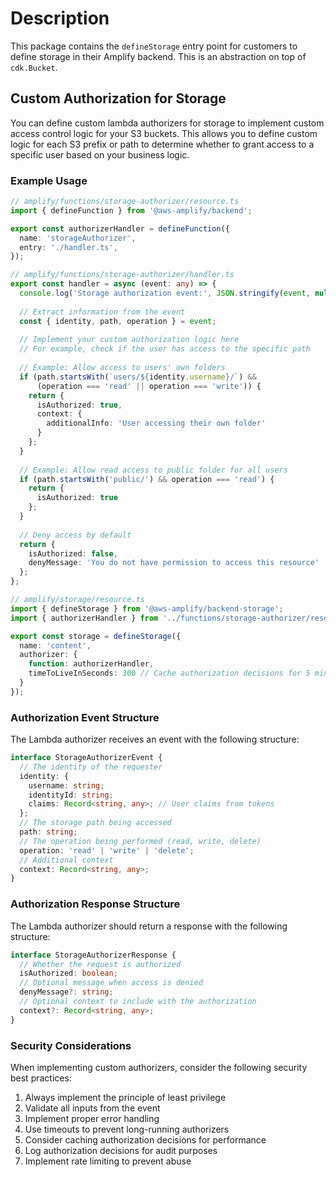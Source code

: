 # Description

This package contains the `defineStorage` entry point for customers to define storage in their Amplify backend.
This is an abstraction on top of `cdk.Bucket`.

## Custom Authorization for Storage

You can define custom lambda authorizers for storage to implement custom access control logic for your S3 buckets. This allows you to define custom logic for each S3 prefix or path to determine whether to grant access to a specific user based on your business logic.

### Example Usage

```typescript
// amplify/functions/storage-authorizer/resource.ts
import { defineFunction } from '@aws-amplify/backend';

export const authorizerHandler = defineFunction({
  name: 'storageAuthorizer',
  entry: './handler.ts',
});

// amplify/functions/storage-authorizer/handler.ts
export const handler = async (event: any) => {
  console.log('Storage authorization event:', JSON.stringify(event, null, 2));
  
  // Extract information from the event
  const { identity, path, operation } = event;
  
  // Implement your custom authorization logic here
  // For example, check if the user has access to the specific path
  
  // Example: Allow access to users' own folders
  if (path.startsWith(`users/${identity.username}/`) && 
      (operation === 'read' || operation === 'write')) {
    return {
      isAuthorized: true,
      context: {
        additionalInfo: 'User accessing their own folder'
      }
    };
  }
  
  // Example: Allow read access to public folder for all users
  if (path.startsWith('public/') && operation === 'read') {
    return {
      isAuthorized: true
    };
  }
  
  // Deny access by default
  return {
    isAuthorized: false,
    denyMessage: 'You do not have permission to access this resource'
  };
};

// amplify/storage/resource.ts
import { defineStorage } from '@aws-amplify/backend-storage';
import { authorizerHandler } from '../functions/storage-authorizer/resource';

export const storage = defineStorage({
  name: 'content',
  authorizer: {
    function: authorizerHandler,
    timeToLiveInSeconds: 300 // Cache authorization decisions for 5 minutes
  }
});
```

### Authorization Event Structure

The Lambda authorizer receives an event with the following structure:

```typescript
interface StorageAuthorizerEvent {
  // The identity of the requester
  identity: {
    username: string;
    identityId: string;
    claims: Record<string, any>; // User claims from tokens
  };
  // The storage path being accessed
  path: string;
  // The operation being performed (read, write, delete)
  operation: 'read' | 'write' | 'delete';
  // Additional context
  context: Record<string, any>;
}
```

### Authorization Response Structure

The Lambda authorizer should return a response with the following structure:

```typescript
interface StorageAuthorizerResponse {
  // Whether the request is authorized
  isAuthorized: boolean;
  // Optional message when access is denied
  denyMessage?: string;
  // Optional context to include with the authorization
  context?: Record<string, any>;
}
```

### Security Considerations

When implementing custom authorizers, consider the following security best practices:

1. Always implement the principle of least privilege
2. Validate all inputs from the event
3. Implement proper error handling
4. Use timeouts to prevent long-running authorizers
5. Consider caching authorization decisions for performance
6. Log authorization decisions for audit purposes
7. Implement rate limiting to prevent abuse
